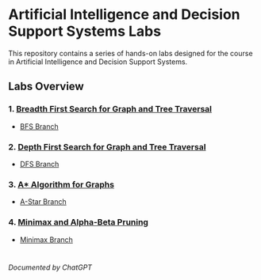 # Artificial Intelligence and Decision Support Systems Labs

This repository contains a series of hands-on labs designed for the course in Artificial Intelligence and Decision Support Systems.

## Labs Overview

### 1. [Breadth First Search for Graph and Tree Traversal](#breadth-first-search-for-graph-and-tree-traversal)
   - [BFS Branch](https://github.com/WajeehaTahir/ai-and-dss-labs/tree/bfs)

### 2. [Depth First Search for Graph and Tree Traversal](#depth-first-search-for-graph-and-tree-traversal)
   - [DFS Branch](https://github.com/WajeehaTahir/ai-and-dss-labs/tree/dfs)

### 3. [A* Algorithm for Graphs](#a-algorithm-for-graphs)
   - [A-Star Branch](https://github.com/WajeehaTahir/ai-and-dss-labs/tree/a-star)

### 4. [Minimax and Alpha-Beta Pruning](#minimax-and-alpha-beta-pruning)
   - [Minimax Branch](https://github.com/WajeehaTahir/ai-and-dss-labs/tree/minimax)
#
_Documented by ChatGPT_
